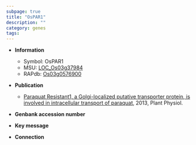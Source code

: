 ```yaml
---
subpage: true
title: "OsPAR1"
description: ""
category: genes
tags: 
---
```


* **Information**  
    + Symbol: OsPAR1  
    + MSU: [LOC_Os03g37984](http://rice.plantbiology.msu.edu/cgi-bin/ORF_infopage.cgi?orf=LOC_Os03g37984)  
    + RAPdb: [Os03g0576900](http://rapdb.dna.affrc.go.jp/viewer/gbrowse_details/irgsp1?name=Os03g0576900)  

* **Publication**  
    + [Paraquat Resistant1, a Golgi-localized putative transporter protein, is involved in intracellular transport of paraquat](http://www.ncbi.nlm.nih.gov/pubmed?term=Paraquat+Resistant1,+a+Golgi-localized+putative+transporter+protein,+is+involved+in+intracellular+transport+of+paraquat%5BTitle%5D), 2013, Plant Physiol.

* **Genbank accession number**  

* **Key message**  

* **Connection**  




